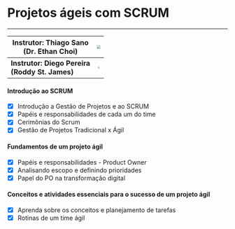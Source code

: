 # Projetos ágeis com SCRUM

------

| **Instrutor: Thiago Sano**<br />(Dr. Ethan Choi)        | **<img src="C:\workspace\desafio-dio-github\Thiago Sano.jpg" style="zoom:50%;" />** |
| ------------------------------------------------------- | :----------------------------------------------------------: |
| **Instrutor: Diego Pereira**<br />**(Roddy St. James)** | <img src="C:\workspace\desafio-dio-github\Diego Pereira.jpg" style="zoom:25%;" /> |

#### Introdução ao SCRUM

- [x] Introdução a Gestão de Projetos e ao SCRUM
- [x] Papéis e responsabilidades de cada um do time
- [x] Cerimônias do Scrum
- [x] Gestão de Projetos Tradicional x Ágil

#### Fundamentos de um projeto ágil

- [x] Papéis e responsabilidades - Product Owner
- [x] Analisando escopo e definindo prioridades
- [x] Papel do PO na transformação digital

#### Conceitos e atividades essenciais para o sucesso de um projeto ágil

- [x] Aprenda sobre os conceitos e planejamento de tarefas
- [x] Rotinas de um time ágil
